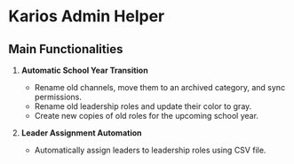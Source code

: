 # Karios Admin Helper

## Main Functionalities

1. **Automatic School Year Transition**
    - Rename old channels, move them to an archived category, and sync permissions.
    - Rename old leadership roles and update their color to gray.
    - Create new copies of old roles for the upcoming school year.

2. **Leader Assignment Automation**
    - Automatically assign leaders to leadership roles using CSV file.
